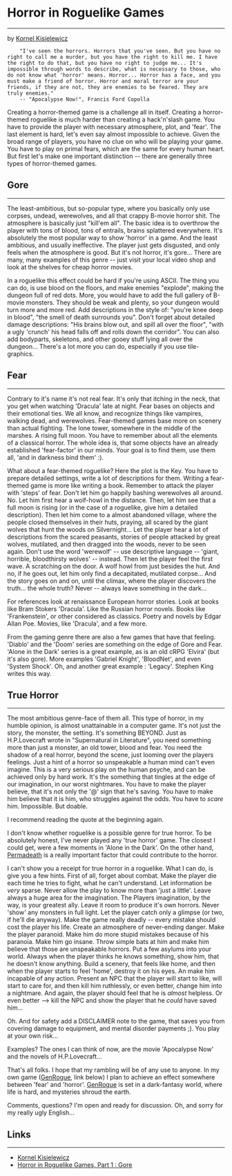 # Horror in Roguelike Games

---

by [Kornel Kisielewicz](../../../developer/kornel_kisielewicz.md)  

```text
    "I've seen the horrors. Horrors that you've seen. But you have no right to call me a murder, but you have the right to kill me. I have the right to do that, but you have no right to judge me... It's impossible through words to describe, what is necessary to those, who do not know what 'horror' means. Horror... Horror has a face, and you must make a friend of horror. Horror and moral terror are your friends, if they are not, they are enemies to be feared. They are truly enemies."
    -- "Apocalypse Now!", Francis Ford Copolla
```  

Creating a horror-themed game is a challenge all in itself. Creating a horror-themed roguelike is much harder than creating a hack'n'slash game. You have to provide the player with necessary atmosphere, plot, and 'fear'. The last element is hard, let's even say almost impossible to achieve. Given the broad range of players, you have no clue on who will be playing your game. You have to play on primal fears, which are the same for every human heart. But first let's make one important distinction -- there are generally three types of horror-themed games.  

## Gore

---

The least-ambitious, but so-popular type, where you basically only use corpses, undead, werewolves, and all that crappy B-movie horror shit. The atmosphere is basically just "kill'em all". The basic idea is to overthrow the player with tons of blood, tons of entrails, brains splattered everywhere. It's absolutely the most popular way to show 'horror' in a game. And the least ambitious, and usually ineffective. The player just gets disgusted, and only feels when the atmosphere is good. But it's not horror, it's gore... There are many, many examples of this genre -- just visit your local video shop and look at the shelves for cheap horror movies.  

In a roguelike this effect could be hard if you're using ASCII. The thing you can do, is use blood on the floors, and make enemies "explode", making the dungeon full of red dots. More, you would have to add the full gallery of B-movie monsters. They should be weak and plenty, so your dungeon would turn more and more red. Add descriptions in the style of: "you're knee deep in blood", "the smell of death surrounds you". Don't forget about detailed damage descriptions: "His brains blow out, and spill all over the floor", "with a ugly 'crunch' his head falls off and rolls down the corridor". You can also add bodyparts, skeletons, and other gooey stuff lying all over the dungeon... There's a lot more you can do, especially if you use tile-graphics.  

## Fear

---

Contrary to it's name it's not real fear. It's only that itching in the neck, that you get when watching 'Dracula' late at night. Fear bases on objects and their emotional ties. We all know, and recognize things like vampires, walking dead, and werewolves. Fear-themed games base more on scenery than actual fighting. The lone tower, somewhere in the middle of the marshes. A rising full moon. You have to remember about all the elements of a classical horror. The whole idea is, that some objects have an already established 'fear-factor' in our minds. Your goal is to find them, use them all, 'and in darkness bind them' :).  

What about a fear-themed roguelike? Here the plot is the Key. You have to prepare detailed settings, write a lot of descriptions for them. Writing a fear-themed game is more like writing a book. Remember to attack the player with 'steps' of fear. Don't let him go happily bashing werewolves all around. No. Let him first hear a wolf-howl in the distance. Then, let him see that a full moon is rising (or in the case of a roguelike, give him a detailed description). Then let him come to a almost abandoned village, where the people closed themselves in their huts, praying, all scared by the giant wolves that hunt the woods on Silvernight... Let the player hear a lot of descriptions from the scared peasants, stories of people attacked by great wolves, mutilated, and then dragged into the woods, never to be seen again. Don't use the word 'werewolf' -- use descriptive language -- 'giant, horrible, bloodthirsty wolves' -- instead. Then let the player feel the first wave. A scratching on the door. A wolf howl from just besides the hut. And no, if he goes out, let him only find a decapitated, mutilated corpse... And the story goes on and on, until the climax, where the player discovers the truth... the whole truth? Never -- always leave something in the dark...  

For references look at renaissance European horror stories. Look at books like Bram Stokers 'Dracula'. Like the Russian horror novels. Books like 'Frankenstein', or other considered as classics. Poetry and novels by Edgar Allan Poe. Movies, like 'Dracula', and a few more.  

From the gaming genre there are also a few games that have that feeling. 'Diablo' and the 'Doom' series are something on the edge of Gore and Fear. 'Alone in the Dark' series is a great example, as is an old cRPG 'Elvira' (but it's also gore). More examples 'Gabriel Knight', 'BloodNet', and even 'System Shock'. Oh, and another great example : 'Legacy'. Stephen King writes this way.  

## True Horror

---

The most ambitious genre-face of them all. This type of horror, in my humble opinion, is almost unattainable in a computer game. It's not just the story, the monster, the setting. It's something BEYOND. Just as H.P.Lovecraft wrote in "Supernatural in Literature", you need something more than just a monster, an old tower, blood and fear. You need the shadow of a real horror, beyond the scene, just looming over the players feelings. Just a hint of a horror so unspeakable a human mind can't even imagine. This is a very serious play on the human psyche, and can be achieved only by hard work. It's the something that tingles at the edge of our imagination, in our worst nightmares. You have to make the player believe, that it's not only the '@' sign that he's saving. You have to make him believe that it is him, who struggles against the odds. You have to _scare_ him. Impossible. But doable.  

I recommend reading the quote at the beginning again.  

I don't know whether roguelike is a possible genre for true horror. To be absolutely honest, I've never played any 'true horror' game. The closest I could get, were a few moments in 'Alone in the Dark'. On the other hand, [Permadeath](../../development/fundamentals/permadeath.md) is a really important factor that could contribute to the horror.  

I can't show you a receipt for true horror in a roguelike. What I can do, is give you a few hints. First of all, forget about combat. Make the player die each time he tries to fight, what he can't understand. Let information be _very_ sparse. Never allow the play to know more than 'just a little'. Leave always a huge area for the imagination. The Players imagination, by the way, is your greatest ally. Leave it room to produce it's own horrors. Never 'show' any monsters in full light. Let the player catch only a glimpse (or two, if he'll die anyway). Make the game really deadly -- every mistake should cost the player his life. Create an atmosphere of never-ending danger. Make the player paranoid. Make him do more stupid mistakes because of his paranoia. Make him go insane. Throw simple bats at him and make him believe that those are unspeakable horrors. Put a few asylums into your world. Always when the player thinks he knows something, show him, that he doesn't know anything. Build a scenery, that feels like home, and then when the player starts to feel 'home', destroy it on his eyes. An make him incapable of any action. Present an NPC that the player will start to like, will start to care for, and then kill him ruthlessly, or even better, change him into a nightmare. And again, the player should feel that he is *almost* helpless. Or even better --> kill the NPC and show the player that he *could* have saved him...  

Oh. And for safety add a DISCLAIMER note to the game, that saves you from covering damage to equipment, and mental disorder payments ;). You play at your own risk...  

Examples? The ones I can think of now, are the movie 'Apocalypse Now' and the novels of H.P.Lovecraft...  

That's all folks. I hope that my rambling will be of any use to anyone. In my own game ([GenRogue](../../../game/genrogue.md), link below) I plan to achieve an effect somewhere between 'fear' and 'horror'. [GenRogue](../../../game/genrogue.md) is set in a dark-fantasy world, where life is hard, and mysteries shroud the earth.  

Comments, questions? I'm open and ready for discussion. Oh, and sorry for my really ugly English...  

## Links

---

* [Kornel Kisielewicz](../../../developer/kornel_kisielewicz.md)
* [Horror in Roguelike Games, Part 1 : Gore](gore.md#Horror)
